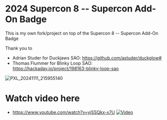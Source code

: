 # 2024 Supercon 8 -- Supercon Add-On Badge

This is my own fork/project on top of the Supercon 8 -- Supercon Add-On Badge

Thank you to
- Adrian Studer for Duckjaws SAO: https://github.com/astuder/duckglow#
- Thomas Flummer for Blinky Loop SAO: https://hackaday.io/project/198163-blinky-loop-sao

![PXL_20241111_215955140](https://github.com/user-attachments/assets/1c4182ea-1bcb-4721-986e-f64b0b3a4764)

# Watch video here
- https://www.youtube.com/watch?v=yjSSQkx-x7U
[![Video](https://github.com/user-attachments/assets/df21f0dc-727d-4cea-bf07-78ac1ebd10b5)](https://www.youtube.com/watch?v=yjSSQkx-x7U)
